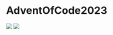 # AdventOfCode2023

![](https://img.shields.io/badge/stars%20⭐-6-yellow) ![](https://img.shields.io/badge/days%20completed-3-red)